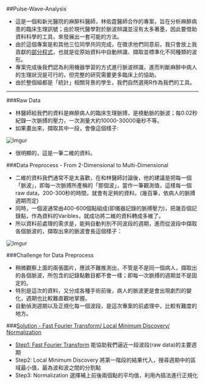 ##Pulse-Wave-Analysis
 - 這是一個和新光醫院的麻醉科醫師，林佑霆醫師合作的專案，旨在分析麻醉病患的臨床生理訊號；由於現代醫學對於脈波辨識並沒有太多著墨，因此要借助資料科學的工具，來發展出一套可能的方法。
 - 由於這個專案是和其他三位同學共同完成，在徵求他們同意前，我只會放上我貢獻的[部分程式](https://github.com/chenhsishen/Pulse-Wave-Analysis/blob/master/Complete-Solution.R)，也就是從原始資料中自動辨識、擷取並標準化不同種類的波形。
 - 專案完成後我們認為利用機器學習的方式進行脈波辨識，進而判斷麻醉中病人的生理狀況是可行的，但完整的研究需要更多臨床上的協助。
 - 由於整個組都是「統計」相關背景的學生，我們自然選用R作為我們的工具。
 
 ---
  
###Raw Data
 - 林醫師給我們的資料是麻醉病人的臨床生理脈搏，是橈動脈的脈波；每0.02秒紀錄一次脈搏的壓力，一次測量大約10000-30000毫秒不等。
 - 如果畫出來，擷取其中一段，會像這個樣子:
 
 ![Imgur](http://i.imgur.com/EPgNbiP.jpg)
 - 很明顯的，這是一筆二維的資料。
 
###Data Preprocess - From 2-Dimensional to Multi-Dimensional 
 - 二維的資料我們通常不是太喜歡，在和林醫師討論後，他的建議是把每一個「脈波」，即每一次脈搏所產稱的「那個波」，當作一筆觀測值，這樣每一個raw data，200-300秒的時間，就會有足夠的資料。(幾百筆，依病人的脈搏週期而定)
 - 同時，一個波通常由400-600個點組成(即儀器記錄的脈搏壓力)，把幾百個記錄點，作為資料的Varibles，就成功將二維的資料轉成多維了。
 - 所以資料前處理的需求是，能夠自動判別不同波段的週期，進而從波段中擷取各個脈波的，擷取出來的脈波會長這個樣子：
 
 ![Imgur](http://i.imgur.com/fXo4QTC.jpg)
 
###Challenge for Data Preprocess 
 - 稍微觀察上面的兩張圖片，應該不難推測出，不管是不是同一個病人，擷取出的各個脈波，所包含的記錄點數目都不會一樣；即每一次脈搏的週期並不是固定的。
 - 特別是這次的資料，又分成各種手術前後，病人的脈波更是會出現劇烈的變化，週期也比較難直觀地掌握。
 - 自動偵測週期以及正規化每一個波段，是這次專案的前處理中，比較有難度的地方。
 
###[Solution - Fast Fourier Transform/ Local Minimum Discovery/ Normalization](https://github.com/chenhsishen/Pulse-Wave-Analysis/blob/master/Complete-Solution.R)
 - [Step1: Fast Fourier Transform](https://github.com/chenhsishen/Pulse-Wave-Analysis/blob/master/Fast%20Fourier%20Transform.md) 能協助我們逼近一段波段(raw data)的主要週期
 - Step2: Local Minimum Discovery 將第一階段的結果代入，搜尋週期中的區域最小值，最為波和波之間的分割點
 - Step3: Normalization 選擇補上前後兩個點的平均值，利用內插法進行正規化

